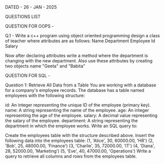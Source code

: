 DATED - 26 - JAN - 2025 

QUESTIONS LIST 

QUESTION FOR OOPS - 

Q.1 - Write a c++ program using object oriented programming design a class of teacher where attributes are as follows:
Name
Department
Employee Id
Salary

Now after declaring attributes write a method where the department is changing with the new department. 
Also use these attributes by creating two objects name "Geeta" and "Babita"


QUESTION FOR SQL - 

Question 1: Retrieve All Data from a Table
You are working with a database for a company's employee records. The database has a table named employees with the following structure:

id: An integer representing the unique ID of the employee (primary key).
name: A string representing the name of the employee.
age: An integer representing the age of the employee.
salary: A decimal value representing the salary of the employee.
department: A string representing the department in which the employee works.
Write an SQL query to:

Create the employees table with the structure described above.
Insert the following data into the employees table:
(1, 'Alice', 30, 60000.00, 'HR')
(2, 'Bob', 25, 48000.00, 'Finance')
(3, 'Charlie', 35, 72000.00, 'IT')
(4, 'Diana', 28, 52000.00, 'Marketing')
(5, 'Eve', 40, 47000.00, 'Operations')
Write a query to retrieve all columns and rows from the employees table.
